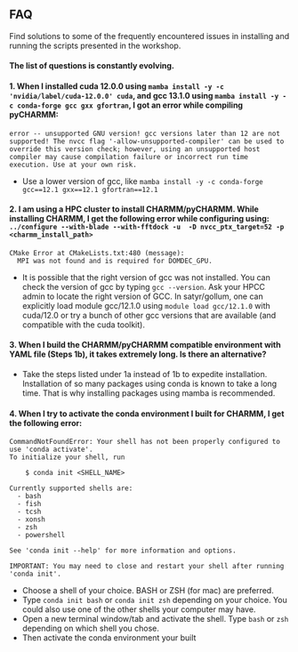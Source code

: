 ## FAQ

Find solutions to some of the frequently encountered issues in installing and running the scripts presented in the workshop.

#### The list of questions is constantly evolving.

#### 1. When I installed cuda 12.0.0 using `mamba install -y -c 'nvidia/label/cuda-12.0.0' cuda`, and gcc 13.1.0 using `mamba install -y -c conda-forge gcc gxx gfortran`, I got an error while compiling pyCHARMM: 
`error -- unsupported GNU version! gcc versions later than 12 are not supported! The nvcc flag '-allow-unsupported-compiler' can be used to override this version check; however, using an unsupported host compiler may cause compilation failure or incorrect run time execution. Use at your own risk.`
- Use a lower version of gcc, like `mamba install -y -c conda-forge gcc==12.1 gxx==12.1 gfortran==12.1`

#### 2. I am using a HPC cluster to install CHARMM/pyCHARMM. While installing CHARMM, I get the following error while configuring using: `../configure --with-blade --with-fftdock -u  -D nvcc_ptx_target=52 -p <charmm_install_path>`

```
CMake Error at CMakeLists.txt:480 (message):
  MPI was not found and is required for DOMDEC_GPU.
```
- It is possible that the right version of gcc was not installed. You can check the version of gcc by typing `gcc --version`. Ask your HPCC admin to locate the right version of GCC. In satyr/gollum, one can explicitly load module gcc/12.1.0 using `module load gcc/12.1.0` with cuda/12.0 or try a bunch of other gcc versions that are available (and compatible with the cuda toolkit).

#### 3. When I build the CHARMM/pyCHARMM compatible environment with YAML file (Steps 1b), it takes extremely long. Is there an alternative?

- Take the steps listed under 1a instead of 1b to expedite installation. Installation of so many packages using conda is known to take a long time. That is why installing packages using mamba is recommended. 

#### 4. When I try to activate the conda environment I built for CHARMM, I get the following error:
```
CommandNotFoundError: Your shell has not been properly configured to use 'conda activate'.
To initialize your shell, run

    $ conda init <SHELL_NAME>

Currently supported shells are:
  - bash
  - fish
  - tcsh
  - xonsh
  - zsh
  - powershell

See 'conda init --help' for more information and options.

IMPORTANT: You may need to close and restart your shell after running 'conda init'.
```
- Choose a shell of your choice. BASH or ZSH (for mac) are preferred.
- Type `conda init bash` or `conda init zsh` depending on your choice. You could also use one of the other shells your computer may have.
- Open a new terminal window/tab and activate the shell. Type `bash` or `zsh` depending on which shell you chose.
- Then activate the conda environment your built
